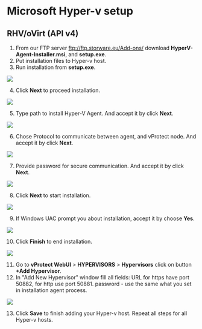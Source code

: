 # Microsoft Hyper-v setup

## RHV/oVirt \(API v4\)

1. From our FTP server ftp://ftp.storware.eu/Add-ons/ download **HyperV-Agent-Installer.msi**, and **setup.exe**.
2. Put installation files to Hyper-v host.
3. Run installation from **setup.exe**.

![](../../.gitbook/assets/00.png)

4. Click **Next** to proceed installation.

![](../../.gitbook/assets/01.png)

5. Type path to install Hyper-V Agent. And accept it by click **Next**.

![](../../.gitbook/assets/02.png)

6. Chose Protocol to communicate between agent, and vProtect node. And accept it by click **Next**.

![](../../.gitbook/assets/03.png)

7. Provide password for secure communication. And accept it by click **Next**.

![](../../.gitbook/assets/04.png)

8. Click **Next** to start installation.

![](../../.gitbook/assets/05.png)

9. If Windows UAC prompt you about installation, accept it by choose **Yes**.

![](../../.gitbook/assets/06.png)

10. Click **Finish** to end installation.

![](../../.gitbook/assets/08.png)

11. Go to **vProtect WebUI** &gt; **HYPERVISORS** &gt; **Hypervisors** click on button **+Add Hypervisor**.
12. In "Add New Hypervisor" window fill all fields: URL for https have port 50882, for http use port 50881. password - use the same what you set in installation agent process.

![](../../.gitbook/assets/09.png)

13. Click **Save** to finish adding your Hyper-v host. Repeat all steps for all Hyper-v hosts.

